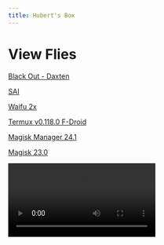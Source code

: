 ```yaml
---
title: Hubert's Box
---
```


# View Flies

 [Black Out - Daxten](https://t5d.trle5.tk/Music/Black%20Out%20-%20Daxten.mp3)

 [SAI](https://t5d.trle5.tk/Apk/SAI-4.5.apk)

 [Waifu 2x](https://t5d.trle5.tk/Apk/Waifu2xncnn-1.6.25.apks)
 
 [Termux v0.118.0 F-Droid](https://t5d.trle5.tk/Apk/com.termux_118_f-droid.apk)
 
 [Magisk Manager 24.1](https://t5d.trle5.tk/Magisk/Magisk-v24.100(24100).apk)
 
 [Magisk 23.0](https://t5d.trle5.tk/Magisk/Magisk-v23.0.zip)
 
 ![](https://t5d.trle5.tk/Movie/Sailfish_OS_3.0_125000.mp4)
